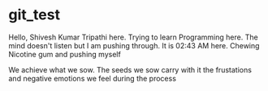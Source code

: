 # git_test

Hello, Shivesh Kumar Tripathi here.
Trying to learn Programming here.
The mind doesn't listen but I am pushing through.
It is 02:43 AM here. Chewing Nicotine gum and pushing myself

We achieve what we sow. The seeds we sow carry with it the frustations and negative emotions we feel during the process
